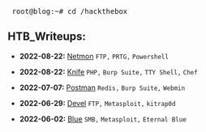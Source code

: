 <pre> root@blog:~# cd /hackthebox </pre>  

## **HTB_Writeups:**  

- **2022-08-22:** [Netmon](https://isaac-ken.github.io/posts/hackthebox/Netmon.html) `FTP,` `PRTG,` `Powershell`

- **2022-08-22:** [Knife](https://isaac-ken.github.io/posts/hackthebox/Knife.html) `PHP,` `Burp Suite,` `TTY Shell,` `Chef`

-  **2022-07-07:** [Postman](https://isaac-ken.github.io/posts/hackthebox/Postman.html) `Redis,` `Burp Suite,` `Webmin`

-  **2022-06-29:** [Devel](https://isaac-ken.github.io/posts/hackthebox/Devel.html) `FTP,` `Metasploit,` `kitrap0d`

- **2022-06-02:** [Blue](https://isaac-ken.github.io/posts/hackthebox/Blue.html) `SMB,` `Metasploit,` `Eternal Blue`

